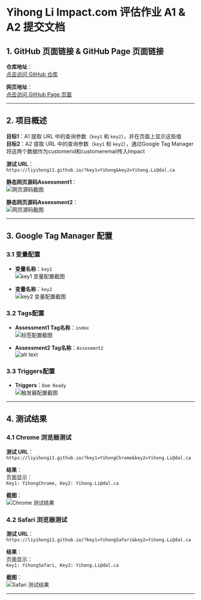 # Yihong Li Impact.com 评估作业 A1 & A2 提交文档

## 1. GitHub 页面链接 & GitHub Page 页面链接 
**仓库地址**：  
[点击访问 GitHub 仓库](https://github.com/liyihong11/liyihong11.github.io)    

**网页地址**：  
[点击访问 GitHub Page 页面](https://liyihong11.github.io/)    

---

## 2. 项目概述
**目标1**：A1 提取 URL 中的查询参数（`key1` 和 `key2`），并在页面上显示这些值  
**目标2**：A2 提取 URL 中的查询参数（`key1` 和 `key2`），通过Google Tag Manager将这两个数据作为customerid和customeremail传入Impact  

**测试 URL**：  
`https://liyihong11.github.io/?key1=Yihong&key2=Yihong.Li@dal.ca`

**静态网页源码Assessment1**：  
![网页源码截图](image-8.png)

**静态网页源码Assessment2**：  
![网页源码截图](image-9.png)

---

## 3. Google Tag Manager 配置

### 3.1 变量配置
- ​**变量名称**：`key1`  
  ![key1 变量配置截图](image.png)  

- ​**变量名称**：`key2`  
  ![key2 变量配置截图](image-1.png)  

### 3.2 Tags配置  
- ​**Assessment1 Tag名称**：`index`  
  ![标签配置截图](image-2.png)  

- ​**Assessment2 Tag名称**：`Assesment2`  
  ![alt text](image-10.png)    

### 3.3 Triggers配置
- ​**Triggers**：`Dom Ready`  
  ![触发器配置截图](image-3.png)  

---

## 4. 测试结果

### 4.1 Chrome 浏览器测试
**测试 URL**：  
`https://liyihong11.github.io/?key1=YihongChrome&key2=Yihong.Li@dal.ca`

**结果**：  
页面显示：  
`Key1: YihongChrome, Key2: Yihong.Li@dal.ca`

**截图**：  
![Chrome 测试结果](image-11.png)

### 4.2 Safari 浏览器测试
**测试 URL**：  
`https://liyihong11.github.io/?key1=YihongSafari&key2=Yihong.Li@dal.ca`

**结果**：  
页面显示：  
`Key1: YihongSafari, Key2: Yihong.Li@dal.ca`

**截图**：  
![Safari 测试结果](image-12.png)

---
